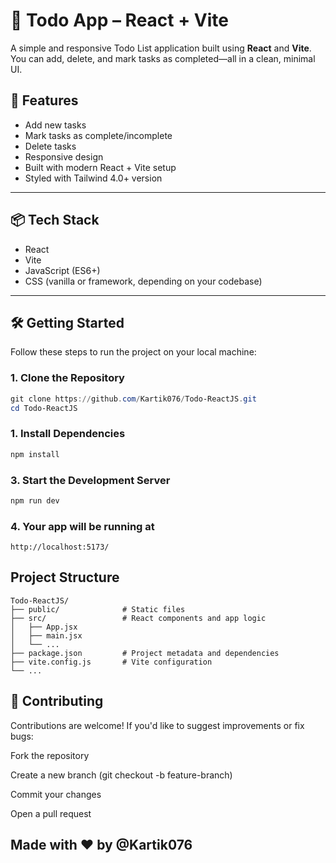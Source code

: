 # 📝 Todo App – React + Vite

A simple and responsive Todo List application built using **React** and **Vite**. You can add, delete, and mark tasks as completed—all in a clean, minimal UI.

## 🚀 Features

- Add new tasks
- Mark tasks as complete/incomplete
- Delete tasks
- Responsive design
- Built with modern React + Vite setup
- Styled with Tailwind 4.0+ version

---

## 📦 Tech Stack

- React
- Vite
- JavaScript (ES6+)
- CSS (vanilla or framework, depending on your codebase)

---

## 🛠️ Getting Started

Follow these steps to run the project on your local machine:

### 1. Clone the Repository

```powershell
git clone https://github.com/Kartik076/Todo-ReactJS.git
cd Todo-ReactJS
```
### 1. Install Dependencies

```powershell
npm install
```

### 3. Start the Development Server

```powershell
npm run dev
```

### 4. Your app will be running at

```browser
http://localhost:5173/
```

## Project Structure

```
Todo-ReactJS/
├── public/              # Static files
├── src/                 # React components and app logic
│   ├── App.jsx
│   ├── main.jsx
│   └── ...
├── package.json         # Project metadata and dependencies
├── vite.config.js       # Vite configuration
└── ...
```

## 🤝 Contributing

Contributions are welcome!
If you'd like to suggest improvements or fix bugs:

Fork the repository

Create a new branch (git checkout -b feature-branch)

Commit your changes

Open a pull request



## Made with ❤️ by @Kartik076
